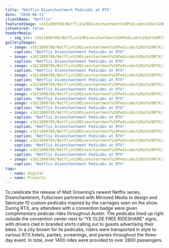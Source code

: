 ```yaml
---
title: "Netflix Disenchantment Pedicabs at RTX"
date: "2018-08-11"
clientName: "Netflix"
featuredImage: v1621800788/Netflix%20Disenchantment%20Pedicabs%20at%20RTX/180803RTX-2894_pyjyvx.jpg
isFeatured: false
headerMedia:
  - img_src: v1621800788/Netflix%20Disenchantment%20Pedicabs%20at%20RTX/180803RTX-2894_pyjyvx.jpg
galleryImages:
  - image: v1621800788/Netflix%20Disenchantment%20Pedicabs%20at%20RTX/180803RTX_Netflix-2647_cxdb4j.jpg
    caption: "Netflix Disenchantment Pedicabs at RTX"
  - image: v1621800786/Netflix%20Disenchantment%20Pedicabs%20at%20RTX/180803RTX_Netflix-2608_ykxavp.jpg
    caption: "Netflix Disenchantment Pedicabs at RTX"
  - image: v1621800786/Netflix%20Disenchantment%20Pedicabs%20at%20RTX/180803RTX_Netflix-2654_hv7uka.jpg
    caption: "Netflix Disenchantment Pedicabs at RTX"
  - image: v1621800786/Netflix%20Disenchantment%20Pedicabs%20at%20RTX/180803RTX-2899_c9cfg4.jpg
    caption: "Netflix Disenchantment Pedicabs at RTX"
  - image: v1621800786/Netflix%20Disenchantment%20Pedicabs%20at%20RTX/180803RTX_Netflix-5522_rdw0dl.jpg
    caption: "Netflix Disenchantment Pedicabs at RTX"
  - image: v1621800786/Netflix%20Disenchantment%20Pedicabs%20at%20RTX/180803RTX_Netflix-2620_jp8b8u.jpg
    caption: "Netflix Disenchantment Pedicabs at RTX"
  - image: v1621800786/Netflix%20Disenchantment%20Pedicabs%20at%20RTX/180803RTX_Netflix-5578_coaknw.jpg
    caption: "Netflix Disenchantment Pedicabs at RTX"
  - image: v1621800785/Netflix%20Disenchantment%20Pedicabs%20at%20RTX/180803RTX_Netflix-2614_hmluyp.jpg
    caption: "Netflix Disenchantment Pedicabs at RTX"
  - image: v1621800785/Netflix%20Disenchantment%20Pedicabs%20at%20RTX/180804RTX-5539_wbulxr.jpg
    caption: "Netflix Disenchantment Pedicabs at RTX"
  - image: v1621800785/Netflix%20Disenchantment%20Pedicabs%20at%20RTX/180803RTX_Netflix-5635-2_lbdvjf.jpg
    caption: "Netflix Disenchantment Pedicabs at RTX"
  - image: v1621800785/Netflix%20Disenchantment%20Pedicabs%20at%20RTX/180803RTX_Netflix-5653_byeib0.jpg
    caption: "Netflix Disenchantment Pedicabs at RTX"
  - image: v1621800785/Netflix%20Disenchantment%20Pedicabs%20at%20RTX/180803RTX_Netflix-3183_sznjvg.jpg
    caption: "Netflix Disenchantment Pedicabs at RTX"
  - image: v1621800784/Netflix%20Disenchantment%20Pedicabs%20at%20RTX/180804RTX-5584_ltvbgj.jpg
    caption: "Netflix Disenchantment Pedicabs at RTX"
tags:
  - name: Digital
  - name: Projects
---
```


To celebrate the release of Matt Groening’s newest Netflix series, Disenchantment, Fullscreen partnered with Mirrored Media to design and fabricate 10 custom pedicabs inspired by the carriages seen on the show. During RTX, any attendees with a convention badge were given complimentary pedicab rides throughout Austin. The pedicabs lined up right outside the convention center next to “YE OLDE FREE RIDESHARE” signs, with drivers clad in branded shirts calling out to guests advertising their bikes. In a city known for its pedicabs, riders were transported in style to various RTX hotels, parties, screenings, and panels throughout the three-day event. In total, over 1400 rides were provided to over 2800 passengers.